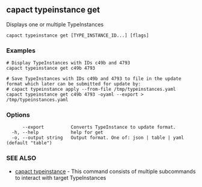 ## capact typeinstance get

Displays one or multiple TypeInstances

```
capact typeinstance get [TYPE_INSTANCE_ID...] [flags]
```

### Examples

```
# Display TypeInstances with IDs c49b and 4793
capact typeinstance get c49b 4793

# Save TypeInstances with IDs c49b and 4793 to file in the update format which later can be submitted for update by: 
# capact typeinstance apply --from-file /tmp/typeinstances.yaml
capact typeinstance get c49b 4793 -oyaml --export > /tmp/typeinstances.yaml

```

### Options

```
      --export          Converts TypeInstance to update format.
  -h, --help            help for get
  -o, --output string   Output format. One of: json | table | yaml (default "table")
```

### SEE ALSO

* [capact typeinstance](capact_typeinstance.md)	 - This command consists of multiple subcommands to interact with target TypeInstances

